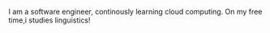 I am a software engineer, continously learning cloud computing.
On my free time,i studies linguistics!
